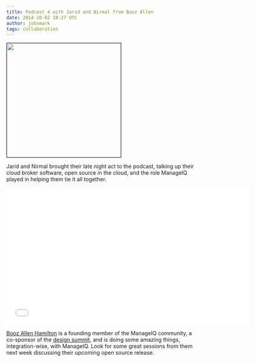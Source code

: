```yaml
---
title: Podcast 4 with Jarid and Nirmal from Booz Allen
date: 2014-10-02 18:27 UTC
author: johnmark
tags: collaboration
---
```


<a href="http://boozallen.com/"><img src="/assets/images/partners/Booz_Allen_Hamilton.svg" width="300" border="1"></a>

Jarid and Nirmal brought their late night act to the podcast, talking up their cloud broker software, open source in the cloud, and the role ManageIQ played in helping them tie it all together.

<iframe width="640" height="360" src="//www.youtube.com/embed/Xp708MUvRss" frameborder="0" allowfullscreen></iframe>



<a href="http://boozallen.com/" target="_blank">Booz Allen Hamilton</a> is a founding member of the ManageIQ community, a co-sponsor of the [design summit](http://miqdevsummit14.eventbrite.com/), and is doing some amazing things, integration-wise, with ManageIQ. Look for some great sessions from them next week discussing their upcoming open source release.
